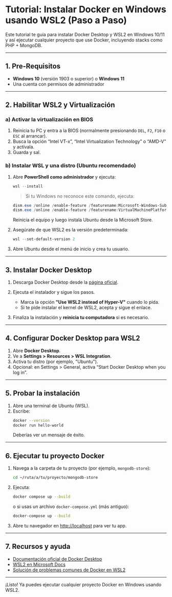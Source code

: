 # Tutorial: Instalar Docker en Windows usando WSL2 (Paso a Paso)

Este tutorial te guía para instalar Docker Desktop y WSL2 en Windows 10/11 y así ejecutar cualquier proyecto que use Docker, incluyendo stacks como PHP + MongoDB.

---

## 1. Pre-Requisitos

- **Windows 10** (versión 1903 o superior) o **Windows 11**
- Una cuenta con permisos de administrador

---

## 2. Habilitar WSL2 y Virtualización

### a) Activar la virtualización en BIOS

1. Reinicia tu PC y entra a la BIOS (normalmente presionando `DEL`, `F2`, `F10` o `ESC` al arrancar).
2. Busca la opción “Intel VT-x”, “Intel Virtualization Technology” o “AMD-V” y actívala.
3. Guarda y sal.

### b) Instalar WSL y una distro (Ubuntu recomendado)

1. Abre **PowerShell como administrador** y ejecuta:
   ```powershell
   wsl --install
   ```
   > Si tu Windows no reconoce este comando, ejecuta:
   ```powershell
   dism.exe /online /enable-feature /featurename:Microsoft-Windows-Subsystem-Linux /all /norestart
   dism.exe /online /enable-feature /featurename:VirtualMachinePlatform /all /norestart
   ```
   Reinicia el equipo y luego instala Ubuntu desde la Microsoft Store.

2. Asegúrate de que WSL2 es la versión predeterminada:
   ```powershell
   wsl --set-default-version 2
   ```

3. Abre Ubuntu desde el menú de inicio y crea tu usuario.

---

## 3. Instalar Docker Desktop

1. Descarga Docker Desktop desde la [página oficial](https://www.docker.com/products/docker-desktop/).
2. Ejecuta el instalador y sigue los pasos.  
   - Marca la opción **"Use WSL2 instead of Hyper-V"** cuando lo pida.
   - Si te pide instalar el kernel de WSL2, acepta y sigue el enlace.

3. Finaliza la instalación y **reinicia tu computadora** si es necesario.

---

## 4. Configurar Docker Desktop para WSL2

1. Abre **Docker Desktop**.
2. Ve a **Settings > Resources > WSL Integration**.
3. Activa tu distro (por ejemplo, "Ubuntu").
4. Opcional: en Settings > General, activa “Start Docker Desktop when you log in”.

---

## 5. Probar la instalación

1. Abre una terminal de Ubuntu (WSL).
2. Escribe:
   ```bash
   docker --version
   docker run hello-world
   ```
   Deberías ver un mensaje de éxito.

---

## 6. Ejecutar tu proyecto Docker

1. Navega a la carpeta de tu proyecto (por ejemplo, `mongodb-store`):
   ```bash
   cd ~/ruta/a/tu/proyecto/mongodb-store
   ```
2. Ejecuta:
   ```bash
   docker compose up --build
   ```
   o si usas un archivo `docker-compose.yml` (más antiguo):
   ```bash
   docker-compose up --build
   ```
3. Abre tu navegador en [http://localhost](http://localhost) para ver tu app.

---

## 7. Recursos y ayuda

- [Documentación oficial de Docker Desktop](https://docs.docker.com/desktop/)
- [WSL2 en Microsoft Docs](https://learn.microsoft.com/es-es/windows/wsl/)
- [Solución de problemas comunes de Docker en WSL2](https://docs.docker.com/desktop/troubleshoot/overview/)

---

¡Listo! Ya puedes ejecutar cualquier proyecto Docker en Windows usando WSL2.
